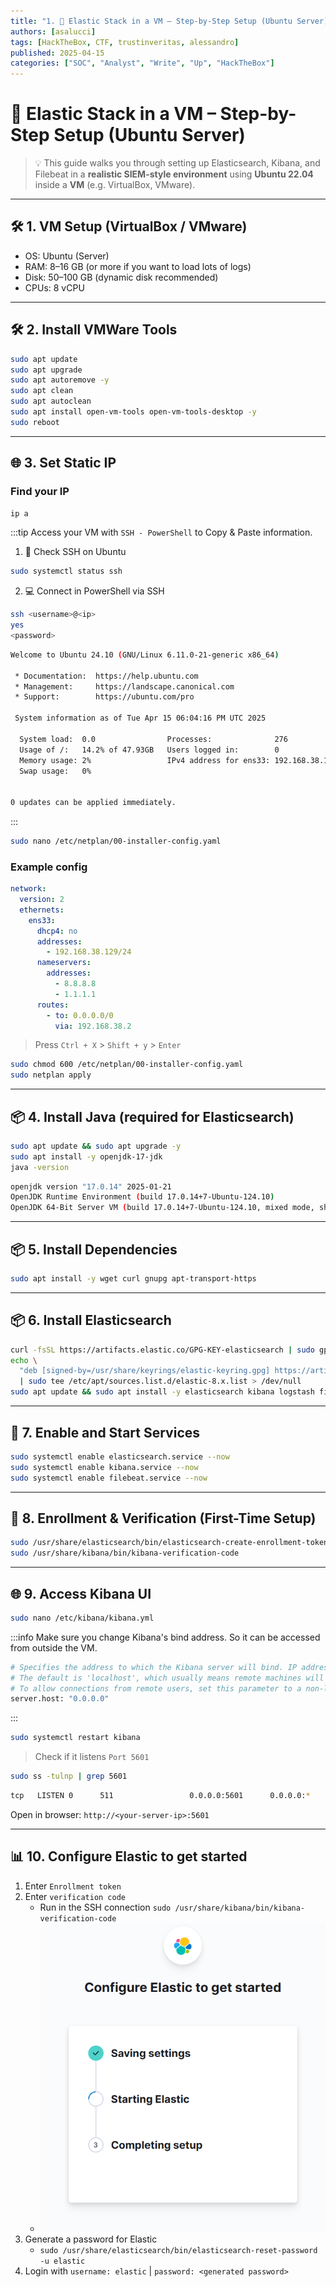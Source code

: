 ```yaml
---
title: "1. 🧱 Elastic Stack in a VM – Step-by-Step Setup (Ubuntu Server)"
authors: [asalucci]
tags: [HackTheBox, CTF, trustinveritas, alessandro]
published: 2025-04-15
categories: ["SOC", "Analyst", "Write", "Up", "HackTheBox"]
---
```


# 🧱 Elastic Stack in a VM – Step-by-Step Setup (Ubuntu Server)

> 💡 This guide walks you through setting up Elasticsearch, Kibana, and Filebeat in a **realistic SIEM-style environment** using **Ubuntu 22.04** inside a **VM** (e.g. VirtualBox, VMware).

---

## 🛠️ 1. VM Setup (VirtualBox / VMware)

- OS: Ubuntu (Server)
- RAM: 8–16 GB (or more if you want to load lots of logs)
- Disk: 50–100 GB (dynamic disk recommended)
- CPUs: 8 vCPU

---

## 🛠️ 2. Install VMWare Tools

```bash
sudo apt update
sudo apt upgrade
sudo apt autoremove -y
sudo apt clean
sudo apt autoclean
sudo apt install open-vm-tools open-vm-tools-desktop -y
sudo reboot
```

---

## 🌐 3. Set Static IP

### Find your IP

```bash
ip a
```

:::tip
Access your VM with `SSH - PowerShell` to Copy & Paste information.

1. 🔐 Check SSH on Ubuntu

```bash
sudo systemctl status ssh
```

2. 💻 Connect in PowerShell via SSH

```bash
ssh <username>@<ip>
yes
<password>
```

```bash
Welcome to Ubuntu 24.10 (GNU/Linux 6.11.0-21-generic x86_64)

 * Documentation:  https://help.ubuntu.com
 * Management:     https://landscape.canonical.com
 * Support:        https://ubuntu.com/pro

 System information as of Tue Apr 15 06:04:16 PM UTC 2025

  System load:  0.0                Processes:              276
  Usage of /:   14.2% of 47.93GB   Users logged in:        0
  Memory usage: 2%                 IPv4 address for ens33: 192.168.38.129
  Swap usage:   0%


0 updates can be applied immediately.
```

:::

```bash
sudo nano /etc/netplan/00-installer-config.yaml
```

### Example config

```yaml
network:
  version: 2
  ethernets:
    ens33:
      dhcp4: no
      addresses:
        - 192.168.38.129/24
      nameservers:
        addresses:
          - 8.8.8.8
          - 1.1.1.1
      routes:
        - to: 0.0.0.0/0
          via: 192.168.38.2
```

> Press `Ctrl + X` > `Shift + y` > `Enter`

```bash
sudo chmod 600 /etc/netplan/00-installer-config.yaml
sudo netplan apply
```

---

## 📦 4. Install Java (required for Elasticsearch)

```bash
sudo apt update && sudo apt upgrade -y
sudo apt install -y openjdk-17-jdk
java -version
```

```bash
openjdk version "17.0.14" 2025-01-21
OpenJDK Runtime Environment (build 17.0.14+7-Ubuntu-124.10)
OpenJDK 64-Bit Server VM (build 17.0.14+7-Ubuntu-124.10, mixed mode, sharing)
```

---

## 📦 5. Install Dependencies

```bash
sudo apt install -y wget curl gnupg apt-transport-https
```

---

## 📦 6. Install Elasticsearch

```bash
curl -fsSL https://artifacts.elastic.co/GPG-KEY-elasticsearch | sudo gpg --dearmor -o /usr/share/keyrings/elastic-keyring.gpg
echo \
  "deb [signed-by=/usr/share/keyrings/elastic-keyring.gpg] https://artifacts.elastic.co/packages/8.x/apt stable main" \
  | sudo tee /etc/apt/sources.list.d/elastic-8.x.list > /dev/null
sudo apt update && sudo apt install -y elasticsearch kibana logstash filebeat
```

---

## 🚀 7. Enable and Start Services

```bash
sudo systemctl enable elasticsearch.service --now
sudo systemctl enable kibana.service --now
sudo systemctl enable filebeat.service --now
```

---

## 🔑 8. Enrollment & Verification (First-Time Setup)

```bash
sudo /usr/share/elasticsearch/bin/elasticsearch-create-enrollment-token -s kibana
sudo /usr/share/kibana/bin/kibana-verification-code
```

---

## 🌐 9. Access Kibana UI

```bash
sudo nano /etc/kibana/kibana.yml
```

:::info
Make sure you change Kibana's bind address. So it can be accessed from outside the VM.

```bash
# Specifies the address to which the Kibana server will bind. IP addresses and host names are both valid values.
# The default is 'localhost', which usually means remote machines will not be able to connect.
# To allow connections from remote users, set this parameter to a non-loopback address.
server.host: "0.0.0.0"
```

:::

```bash
sudo systemctl restart kibana
```

> Check if it listens `Port 5601`

```bash
sudo ss -tulnp | grep 5601
```

```bash
tcp   LISTEN 0      511                 0.0.0.0:5601      0.0.0.0:*    users:(("node",pid=4387,fd=19))
```

Open in browser: `http://<your-server-ip>:5601`

---

## 📊 10. Configure Elastic to get started

1. Enter `Enrollment token`
2. Enter `verification code`
    - Run in the SSH connection `sudo /usr/share/kibana/bin/kibana-verification-code`
    - ![Elastic-Setup-1](img/Elastic-Setup-1.png)
3. Generate a password for Elastic
    - `sudo /usr/share/elasticsearch/bin/elasticsearch-reset-password -u elastic`
4. Login with `username: elastic` | `password: <generated password>`